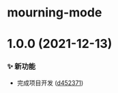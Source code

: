 # mourning-mode

# 1.0.0 (2021-12-13)


### ✨ 新功能

* 完成项目开发 ([d452371](https://github.com/CaoMeiYouRen/mourning-mode/commit/d452371))
